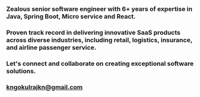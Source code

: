 ### Zealous senior software engineer with 6+ years of expertise in Java, Spring Boot, Micro service and React. 

### Proven track record in delivering innovative SaaS products across diverse industries, including retail, logistics, insurance, and airline passenger service. 

### Let's connect and collaborate on creating exceptional software solutions.

### kngokulrajkn@gmail.com
